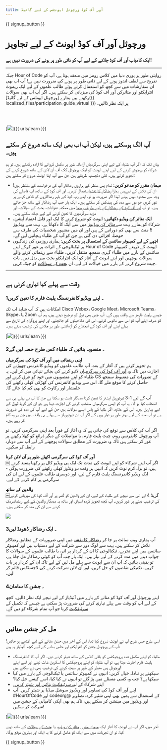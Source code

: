 ```yaml
---
title: آور آف کوڈ ورچوئل ایونٹس کے لیے گائیڈ
---
```


{{ signup_button }}

# ورچوئل آور آف کوڈ ایونٹ کے لیے تجاویز

### ایک کامیاب آور آف کوڈ چلانے کے لیے آپ کو ذاتی طور پر ہونے کی ضرورت نہیں ہے!

***

جبکہ Hour of Code روایتی طور پر پوری دنیا میں کلاس رومز میں منعقد ہوتا ہے، آپ کو تفریح سے لطف اندوز ہونے کے لیے ذاتی طور پر ہونے کی ضرورت نہیں ہے! آپ اب بھی ان سفارشات میں سے کچھ کو استعمال کرتے ہوئے طالب علموں کے لیے ایک ریموٹ انٹرایکٹو اور متاثرکن آور آف کوڈ کی میزبانی کر سکتے ہیں۔  اگر آپ اب بھی سوالات رکھتے ہیں ہمارے [ورچوئل ایونٹس کے لیے گائیڈ]({{ localized_files/participation_guide_virtual }}) پر ایک نظر ڈالیں۔

<br><br>

[<img src="/images/fit-600/Marketing/pexels-andrea-piacquadio-3762940.jpg" />]({{ urls/learn }})

## آپ الگ ہوسکتے ہیں، لیکن آپ اب بھی ایک ساتھ شروع کر سکتے ہیں۔
یہاں تک کہ اگر آپ طلباء کے لیے اپنی سرگرمیاں آزادانہ طور پر مکمل کروانے کا ارادہ رکھتے ہیں، تو ہم شرکاء کو پرجوش کرنے کے لیے اپنے ایونٹ کو ایک ورچوئل کک آف آن لائن کے ساتھ شروع کرنے کی تجویز کرتے ہیں۔ کئی دلچسپ طریقے ہیں جن سے آپ اپنا ایونٹ شروع کر سکتے ہیں:

<ul>
<li><b>مہمان مقرر کو مدعو کریں</b>: تمام پس منظر کے ہزاروں رضاکار آپ کی درخواست کے منتظر ہیں! ان کی تلاش کے لیےبس ہمارا <a href="https://code.org/volunteer/local">رضاکار کا نقشہ</a>استعمال کریں۔ آور آف کوڈ کے ساتھ، آپ فاصلے کی وجہ سے محدود نہیں ہوتے لہذا اگر ضرورت ہو تو، اپنے زپ کوڈ کے باہر رضاکاروں کو تلاش کرنے پر غور کریں جو دور سے مدد کی پیشکش کر سکتے ہیں۔ ایک بار جب آپ رضاکار کے ساتھ جڑ جاتے ہیں، تو آپ <a href="http://hourofcode.com/us/how-to/volunteers">آور آف کوڈ کے رضاکار کے لیے طریقہ رہنما</a> میں ممکنہ عنوانات، بحث کے سوالات، اور مزید سرگرمیوں کا تعین کرنے کے لیے دیکھ سکتے ہیں۔</li>
<li><b>ایک متاثر کن ویڈیو دکھائیں</b>: ایونٹ کو شروع کرنے کا ایک اور قابل اعتماد آپشن، شرکاء کو ہمارے بہت سے<a href="http://hourofcode.com/us/promote/resources#videos">متاثر کن ویڈیوز</a> میں سے ایک کا دکھانا ہے۔ بہت سے ویڈیوز 5 منٹ سے بھی کم دورانیے کے ہیں اور ان میں مشہور شخصیات کی طرف سے حوصلہ افزائی دی گئی ہے جن کو آپ کے طلباء پہچانیں لیں گے۔</li>
<li><b>اچھے کے لیے کمپیوٹر سائنس کے استعمال پر بحث کریں</b>: ہماری روزمرہ کی زندگیوں پر ٹیکنالوجی کے اثرات پر غور کرکے اپنے Hour of Code ایونٹ کے ذریعے کمپیوٹر سائنس کے بارے میں طلباء گہری سمجھ منتقل کریں۔ طلباء سے رہنمائی کرنے والے سوالات پوچھیں اور اپنے ایونٹ کے آغاز کو ایک انٹرایکٹو بحث میں بدل دیں۔ بات چیت شروع کرنے کے بارے میں خیالات کے لیے، ان <a href="https://code.org/csforgood#prompts">بحث کے سوالات</a> کو چیک کریں.</li>
</ul>

---

## وقت سے پہلے کیا تیاری کرنی ہے

### 1۔ اپنے ویڈیو کانفرنسنگ پلیٹ فارم کا تعین کریں
امکانات ہیں کہ آپ شاید اب تک Cisco Webex، Google Meet، Microsoft Teams، Skype، یا Zoom جیسے پلیٹ فارمز سے واقف ہوں گے۔ آپ جس بھی ٹول کو ترجیح دیتے ہیں، ہم آپ کو صرف اپنے آپ کو اس سے مانوس کرنے، اس کی صلاحیتوں کو جانچنے، اور اپنے پروگرام کی تاریخ سے پہلے اپنے آور آف کوڈ کے ایجنڈے کو آزمائشی طور پر چلانے کی ترغیب دیتے ہیں۔

[<img src="/images/fit-600/Marketing/photo-of-boy-video-calling-with-a-woman-4145197.jpg" />]({{ urls/learn }})

### 2۔ منصوبہ بنائیں کہ طلباء کس طرح حصہ لیں گے
**اپنی رہنمائی میں آور آف کوڈ کی سرگرمیاں**<br> ہم تجویز کرتے ہیں کہ آغاز کے بعد، آپ طالب علموں کو ویڈیو کانفرنس چھوڑنے کی اجازت دیں تاکہ وہ <a href="https://hourofcode.com/us/learn">آور آف کوڈ کی سرگرمیاں</a> لائیو کرنے کی بجائے تنہائی میں کر لیں۔ یہ طلباء کو اپنے منصوبوں میں خود کو غرق کرنے اور CS کے تصورات کی مضبوط سمجھ حاصل کرنے کا موقع ملے گا۔ اس سے ویڈیو کانفرنس کی کھڑکی کھلی رکھنے کی خلفشار اور رکاوٹ کو بھی کم کیا جائے گا۔

آپ کے لیے 1-3 ٹیوٹوریل آپشنز کا تعین کرنا مددگار ثابت ہو سکتا ہے جن کا آپ نے پہلے ہی سے انتخاب کیا ہو گا۔ یہ آپ کو ایسی سرگرمیاں منتخب کرنے کی اجازت دیتا ہے جو ان کے گریڈ لیول کے لیے بہترین ہیں۔ اس کے علاوہ، اگر طلبا کے پاس ایسے سوالات ہیں جن کے لیے آپ کی مدد کی ضرورت ہے تو آپ مدد کے لیے بہتر طور پر تیار ہوں گے اگر آپ ان ٹیوٹوریلز سے پہلے ہی واقف ہیں جن پر وہ کام کر رہے ہیں۔

اگر آپ کی کلاس سے توقع کی جاتی ہے کہ وہ آغاز کے فوراً بعد اپنی سرگرمی کریں، تو آپ ورچوئل کانفرنس روم، چیٹ پلیٹ فارم، یا مواصلات کے دیگر ذرائع کو کھلا رکھنے پر غور کر سکتے ہیں تاکہ وہ ضرورت کے مطابق سوالات پوچھنے کے لیے آپ سے دوبارہ رابطہ کر سکیں۔

**آور آف کوڈ کی سرگرمی اکھٹے طور پر آن لائن کرنا**<br>￼ اگر آپ اپنے شرکاء کو اپنے ایونٹ کی مدت تک ایک ہی ویڈیو کال پر رکھنا پسند کرتے ہیں، تو براہ کرم نوٹ کریں کہ انہیں ہر وقت دو ونڈوز کھلی رکھنے کی ضرورت ہوگی - ایک ویڈیو کانفرنسنگ پلیٹ فارم کے لیے، اور دوسری طالب علموں کے لیے ان کی سرگرمی پر کام کرنے کے لیے۔

**والدین کے ساتھ**<br>￼گریڈ 4 اور اس سے نیچے کے طلباء کے لیے، ان کے والدین کو گھر پر آور آف کوڈ کی میزبانی کرنے کی ترغیب دینے پر غور کریں۔ آپ کچھ تجویز کردہ اسباق اور ساتھ یہ مددگار <a href="https://hourofcode.com/us/how-to/parents">والدین کے لیے رہنما</a>شریک کرنے سے ان کی مدد کر سکتے ہیں۔

[<img src="/images/fit-600/Marketing//happy-father-and-child-browsing-laptop-in-bedroom-4545778.jpg" />](https://hourofcode.com/us/how-to/parents)

### 3۔ ایک رضاکار ڈھونڈ لیں
آپ ہماری ویب سائٹ پر جا کر <a href="https://code.org/volunteer/local">رضاکار کا نقشہ</a> میں اپنی ضروریات کے مطابق رضاکار تلاش کر سکتے ہیں. بہت سے لوگ دور سے شرکت کے لیے دستیاب ہیں اور کمپیوٹر سائنس میں اپنے تجربے، ٹیکنالوجی کا ان کے کردار پر اثر، یا طالب علموں کے سوالات کا جواب دینے میں مدد کرنے کے لیے تیار ہیں۔ ایک بار جب آپ کو کوئی رضاکار مل جاتا ہے، تو یقینی بنائیں کہ آپ ان سے ایونٹ سے پہلے مل لیں کے لیے تاکہ ان کے کردار پر بات کریں، تکنیکی تقاضوں کو حل کریں، اور آن لائن شرکت کرنے کی لاجسٹکس قائم کر لیں۔

### 4۔ جشن کا سامان
اپنے ورچوئل آور آف کوڈ کو منانے کے بارے میں آئیڈیاز کے لیے نیچے ایک نظر ڈالیں۔ کچھ کے لیے آپ کو وقت سے پہلے تیاری کرنے کی ضرورت پڑ سکتی ہے جیسے کہ تکمیل کے <a href="https://code.org/certificates">سرٹیفکیٹ</a> کرنا جو آپ تمام شرکاء کو دیں گے۔

---

## مل کر جشن منائیں

اسی طرح جس طرح آپ نے ایونٹ شروع کیا تھا، اس کے آخر میں جشن منانے کے لیے اکٹھے ہو جائیں! آپ کے ورچوئل جشن کو انٹرایکٹو اور خاص بنانے کے لیے کچھ آئیڈیاز یہ ہیں:

- طلباء کو اپنے مکمل شدہ پروجیکٹس کو باقی کلاس کے ساتھ شیئر کرنے دیں۔ اگر آپ کا کانفرنسنگ پلیٹ فارم اجازت دیتا ہے، تو آپ طلباء کو اپنے پروجیکٹس کا اسکرین شاٹ لینے اور اسے اپنے ورچوئل پس منظر کے طور پر سیٹ کرنے کی ترغیب بھی دے سکتے ہیں!
- سیکھنے پر تبادلہ خیال کریں: انہوں نے کمپیوٹر سائنس یا ٹیکنالوجی کے بارے میں کیا سیکھا ہے؟ جب وہ کسی مسئلے میں پڑ گئے تو انہوں نے کیا کیا، اسے کیسے حل کیا؟
- اپنے شرکاء کے لیے<a href="https://code.org/certificates">سرٹیفکیٹ بنائیں اور شیئر کریں۔</a>
- اپنے آور آف کوڈ کی تصاویر اور ویڈیوز سوشل میڈیا پر شیئر کریں. آپ #HourOfCode اور codeorg@ کے استعمال سے ہمیں بھی اپنی شئیر کردہ تصاویر اور ویڈیوز میں مینشن کر سکتے ہیں، تاکہ ہم بھی آپکی کامیابی کے جشن میں شرکت کر سکیں!

[<img src="/images/fit-600/Marketing/g8TUlHzF.jpeg" />]({{ urls/learn }})

آخر میں، اگر آپ نے ایونٹ کا آغاز ایک <a href="https://code.org/volunteer/local">مہمان مقرر</a>, <a href="https://hourofcode.com/us/promote/resources#">متاثر کن ویڈیو</a>، یا <a href="https://code.org/csforgood#prompts">بحث کے سوالات</a> کے ساتھ نہیں کیا، تو ان تجربات میں سے ایک کو شامل کرنے کا یہ ایک اور بہترین موقع ہوگا۔

{{ signup_button }}
